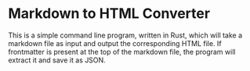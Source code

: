 # Markdown to HTML Converter

This is a simple command line program, written in Rust, which will take a markdown file as input and output the corresponding HTML file. If frontmatter is present at the top of the markdown file, the program will extract it and save it as JSON.
